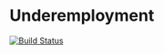 # Underemployment

[![Build Status](https://github.com/hendri54/Underemployment.jl/actions/workflows/CI.yml/badge.svg?branch=main)](https://github.com/hendri54/Underemployment.jl/actions/workflows/CI.yml?query=branch%3Amain)
